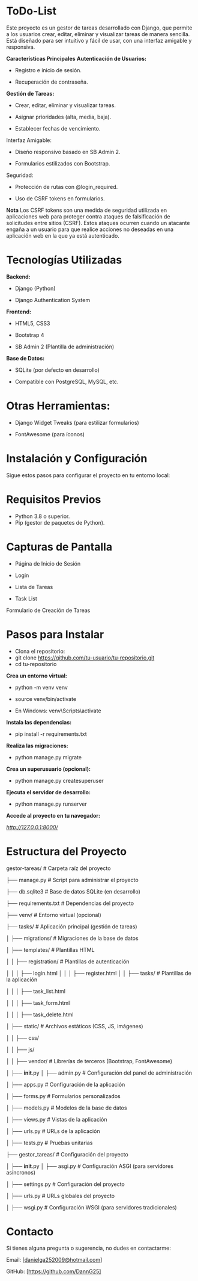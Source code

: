 # ToDo-List
Este proyecto es un gestor de tareas desarrollado con Django, que permite a los usuarios crear, editar, eliminar y visualizar tareas de manera sencilla. Está diseñado para ser intuitivo y fácil de usar, con una interfaz amigable y responsiva.

**Características Principales**
**Autenticación de Usuarios:**

* Registro e inicio de sesión.

* Recuperación de contraseña.

**Gestión de Tareas:**

* Crear, editar, eliminar y visualizar tareas.

* Asignar prioridades (alta, media, baja).

* Establecer fechas de vencimiento.

Interfaz Amigable:

* Diseño responsivo basado en SB Admin 2.

* Formularios estilizados con Bootstrap.

Seguridad:

* Protección de rutas con @login_required.

* Uso de CSRF tokens en formularios.
  
**Nota**
Los CSRF tokens son una medida de seguridad utilizada en aplicaciones web para proteger contra ataques de falsificación de solicitudes entre sitios (CSRF).
 Estos ataques ocurren cuando un atacante engaña a un usuario para que realice acciones no deseadas en una aplicación web en la que ya está autenticado.

# Tecnologías Utilizadas

**Backend:**

* Django (Python)

* Django Authentication System

**Frontend:**

* HTML5, CSS3

* Bootstrap 4

* SB Admin 2 (Plantilla de administración)

**Base de Datos:**

* SQLite (por defecto en desarrollo)

* Compatible con PostgreSQL, MySQL, etc.

# Otras Herramientas:

* Django Widget Tweaks (para estilizar formularios)

* FontAwesome (para íconos)

# Instalación y Configuración
Sigue estos pasos para configurar el proyecto en tu entorno local:

#  Requisitos Previos
* Python 3.8 o superior.
* Pip (gestor de paquetes de Python).
  
# Capturas de Pantalla
* Página de Inicio de Sesión
  
* Login

* Lista de Tareas
  
* Task List

Formulario de Creación de Tareas

# Pasos para Instalar
* Clona el repositorio:
* git clone https://github.com/tu-usuario/tu-repositorio.git
* cd tu-repositorio
  
**Crea un entorno virtual:**

* python -m venv venv
  
* source venv/bin/activate
  
* En Windows: venv\Scripts\activate
  
**Instala las dependencias:**

* pip install -r requirements.txt
  
**Realiza las migraciones:**

* python manage.py migrate
  
**Crea un superusuario (opcional):**

* python manage.py createsuperuser
  
**Ejecuta el servidor de desarrollo:**

* python manage.py runserver

 **Accede al proyecto en tu navegador:**
 
_http://127.0.0.1:8000/_

# Estructura del Proyecto

gestor-tareas/                  # Carpeta raíz del proyecto

├── manage.py                   # Script para administrar el proyecto

├── db.sqlite3                  # Base de datos SQLite (en desarrollo)

├── requirements.txt            # Dependencias del proyecto

├── venv/                       # Entorno virtual (opcional)

├── tasks/                      # Aplicación principal (gestión de tareas)

│   ├── migrations/             # Migraciones de la base de datos

│   ├── templates/              # Plantillas HTML

│   │   ├── registration/       # Plantillas de autenticación

│   │   │   ├── login.html
│   │   │   ├── register.html
│   │   ├── tasks/              # Plantillas de la aplicación

│   │   │   ├── task_list.html

│   │   │   ├── task_form.html

│   │   │   ├── task_delete.html

│   ├── static/                 # Archivos estáticos (CSS, JS, imágenes)

│   │   ├── css/

│   │   ├── js/

│   │   ├── vendor/             # Librerías de terceros (Bootstrap, FontAwesome)

│   ├── __init__.py
│   ├── admin.py                # Configuración del panel de administración

│   ├── apps.py                 # Configuración de la aplicación

│   ├── forms.py                # Formularios personalizados

│   ├── models.py               # Modelos de la base de datos

│   ├── views.py                # Vistas de la aplicación

│   ├── urls.py                 # URLs de la aplicación

│   ├── tests.py                # Pruebas unitarias

├── gestor_tareas/              # Configuración del proyecto

│   ├── __init__.py
│   ├── asgi.py                 # Configuración ASGI (para servidores asíncronos)

│   ├── settings.py             # Configuración del proyecto

│   ├── urls.py                 # URLs globales del proyecto

│   ├── wsgi.py                 # Configuración WSGI (para servidores tradicionales)


# Contacto
Si tienes alguna pregunta o sugerencia, no dudes en contactarme:

Email: [danielga252009@hotmail.com]

GitHub: [https://github.com/DannG25]

